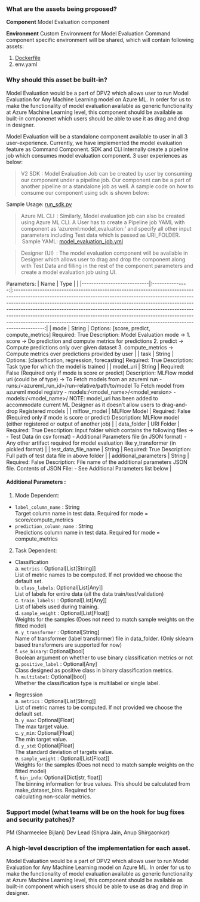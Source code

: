 ### What are the assets being proposed?
**Component**
  Model Evaluation component

**Environment**
  Custom Environment for Model Evaluation
  Command component specific environment will be shared, which will contain following assets: 

  1. [Dockerfile](https://microsoft.sharepoint.com/:u:/t/SDAutoML/EbYHBgGmkmNNjUIvWEyci3gBT-Uqu73nwf5UPMj02BP0ow?e=G5wxcE)
  2. env.yaml

  
### Why should this asset be built-in?

Model Evaluation would be a part of DPV2 which allows user to run Model Evaluation for Any Machine Learning model on Azure ML.  In order for us to make the functionality of model evaluation available as generic functionality at Azure Machine Learning level, this component should be available as built-in componenet which users should be able to use it as drag and drop in designer.

Model Evaluation will be a standalone component available to user in all 3 user-experience. Currently, we have implemented the model evaluation feature as Command Component. SDK and CLI internally create a pipeline job which consumes model evaluation component. 3 user experiences as below: 

> V2 SDK : Model Evaluation Job can be created by user by consuming our component under a pipeline job. Our component can be a part of another pipeline or a standalone job as well. A sample code on how to consume our component using sdk is shown below:  

Sample Usage: [run_sdk.py](https://microsoft.sharepoint.com/:u:/t/SDAutoML/EZfUQhn23A9MssukOMQFFAEB_p47M2tuCiV83-9FtJPnng?e=ZNxexu)


  
> Azure ML CLI  : Similarly, Model evaluation job can also be created using Azure ML CLI. A User has to create a Pipeline job YAML with component as ‘azureml:model_evaluation:<version>’ and specify all other input parameters including Test data which is passed as URI_FOLDER.   
  
 Sample YAML: [model_evaluation_job.yml](https://microsoft.sharepoint.com/:u:/t/SDAutoML/EQWoVaptR05FiWmAHv3bCHIBHpLkEpGW8yz_wu2HV-nfJA?e=ecjFzG)  

  
> Designer (UI)  : The model evaluation component will be available in Designer which allows user to drag and drop the component along with Test Data and filling in the rest of the component parameters and create a model evaluation job using UI.

Parameters:
|       Name                 |        Type     |                                                                                                                                                                                                                                                                                                                                                                                                                                                                                                   |
|----------------------------|:---------------:|:-------------------------------------------------------------------------------------------------------------------------------------------------------------------------------------------------------------------------------------------------------------------------------------------------------------------------------------------------------------------------------------------------------------------------------------------------------------------------------------------------:|
|     mode                   |   String        |   Options: [score, predict, compute_metrics]  Required: True  Description: Model Evaluation mode ->         1. score -> Do prediction and compute metrics for predictions        2. predict -> Compute predictions only over given dataset        3. compute_metrics -> Compute metrics over predictions provided by user                                                                                                                                                                         |
|     task                   |   String        |   Options: [classification, regression, forecasting]  Required: True  Description: Task type for which the model is trained                                                                                                                                                                                                                                                                                                                                                                       |
|     model_uri              |   String        |   Required: False (Required only if mode is score or predict)  Description: MLFlow model uri (could be of type) ->        To Fetch models from an azureml run        - runs:/<azureml_run_id>/run-relative/path/to/model        To Fetch model from azureml model registry        - models:/<model_name>/<model_version>        - models:/<model_name>/<stage>  NOTE: model_uri has been added to accommodate current ML Designer as it doesn’t allow users to drag-and-drop Registered models    |
|     mlflow_model           |   MLFlow Model  |   Required: False (Required only if mode is score or predict)  Description: MLFlow model (either registered or output of another job)                                                                                                                                                                                                                                                                                                                                                             |
|     data_folder            |   URI Folder    |   Required: True  Description: Input folder which contains the following files ->        - Test Data (in csv format)        - Additional Parameters file (in JSON format)        - Any other artifact required for model evaluation like y_transformer (in pickled format)                                                                                                                                                                                                                        |
|     test_data_file_name    |   String        |   Required: True  Description: Full path of test data file in above folder                                                                                                                                                                                                                                                                                                                                                                                                                        |
|     additional_parameters  |   String        |   Required: False  Description: File name of the additional parameters JSON file.        Contents of JSON File:        - See Additional Parameters list below                               |

#### Additional Parameters :

1. Mode Dependent:
  - `label_column_name` : String   
    Target column name in test data. Required for mode = score/compute_metrics
  - `prediction_column_name` : String   
    Predictions column name in test data. Required for mode = compute_metrics
  
2. Task Dependent:
  - Classification  
    a. `metrics` : Optional[List[String]]    
    List of metric names to be computed. If not provided we choose the default set.  
    b. `class_labels`: Optional[List[Any]]  
    List of labels for entire data (all the data train/test/validation)  
    c. `train_labels:` : Optional[List[Any]]  
    List of labels used during training.  
    d. `sample_weight` : Optional[List[Float]]   
    Weights for the samples (Does not need to match sample weights on the fitted model)  
    e. `y_transformer` : Optional[String]   
    Name of transformer (label transformer) file in data_folder. (Only sklearn based transformers are supported for now)  
    f. `use_binary`: Optional[bool]   
    Boolean argument on whether to use binary classification metrics or not  
    g. `positive_label` : Optional[Any]  
    Class designed as positive class in binary classification metrics.  
    h. `multilabel`: Optional[bool]  
    Whether the classification type is multilabel or single label.  

  - Regression  
    a. `metrics` : Optional[List[String]]    
    List of metric names to be computed. If not provided we choose the default set.  
    b. `y_max`: Optional[Float]  
    The max target value.  
    c. `y_min`: Optional[Float]  
    The min target value.  
    d. `y_std`: Optional[Float]  
    The standard deviation of targets value.  
    e. `sample_weight` : Optional[List[Float]]   
    Weights for the samples (Does not need to match sample weights on the fitted model)   
    f. `bin_info`: Optional[Dict[str, float]]   
    The binning information for true values. This should be calculated from make_dataset_bins. Required for   
    calculating non-scalar metrics.  


### Support model (what teams will be on the hook for bug fixes and security patches)?
PM (Sharmeelee Bijlani)
Dev Lead (Shipra Jain, Anup Shirgaonkar)

### A high-level description of the implementation for each asset.

Model Evaluation would be a part of DPV2 which allows user to run Model Evaluation for Any Machine Learning model on Azure ML.  In order for us to make the functionality of model evaluation available as generic functionality at Azure Machine Learning level, this component should be available as built-in component which users should be able to use as drag and drop in designer.